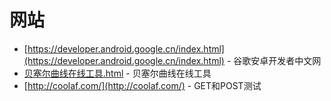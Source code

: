
# 网站
 * [https://developer.android.google.cn/index.html](https://developer.android.google.cn/index.html) - 谷歌安卓开发者中文网
 * [贝塞尔曲线在线工具.html](http://gitbug.top/webutils/B%C3%A9zier%20curve/%E8%B4%9D%E5%A1%9E%E5%B0%94%E6%9B%B2%E7%BA%BF%E5%9C%A8%E7%BA%BF%E5%B7%A5%E5%85%B7.html) - 贝塞尔曲线在线工具
 * [http://coolaf.com/](http://coolaf.com/) - GET和POST测试
